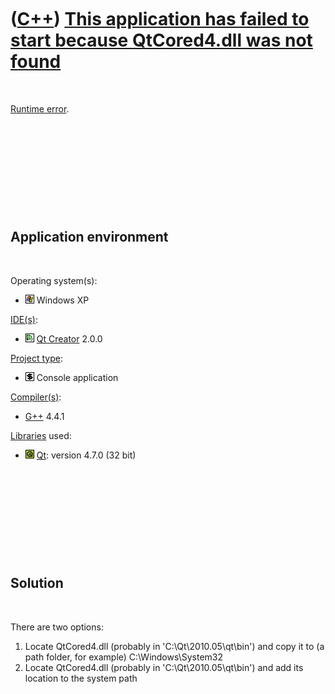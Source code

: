 



 

 

 

 

 

([C++](Cpp.md)) [This application has failed to start because QtCored4.dll was not found](CppRuntimeErrorMissingQtCored4Dll.md)
=================================================================================================================================

 

[Runtime error](CppRuntimeError.md).

 

 

 

 

 

Application environment
-----------------------

 

Operating system(s):

-   ![Windows](PicWindows.png) Windows XP

[IDE(s)](CppIde.md):

-   ![Qt Creator](PicQtCreator.png) [Qt Creator](CppQtCreator.md) 2.0.0

[Project type](CppQtProjectType.md):

-   ![console](PicConsole.png) Console application

[Compiler(s)](CppCompiler.md):

-   [G++](CppGpp.md) 4.4.1

[Libraries](CppLibrary.md) used:

-   ![Qt](PicQt.png) [Qt](CppQt.md): version 4.7.0 (32 bit)

 

 

 

 

 

Solution
--------

 

There are two options:

1.  Locate QtCored4.dll (probably in 'C:\\Qt\\2010.05\\qt\\bin') and
    copy it to (a path folder, for example) C:\\Windows\\System32
2.  Locate QtCored4.dll (probably in 'C:\\Qt\\2010.05\\qt\\bin') and add
    its location to the system path

 

 

 

 

 





 



